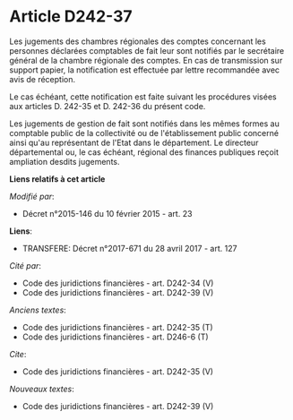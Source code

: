 # Article D242-37

Les jugements des chambres régionales des comptes concernant les personnes déclarées comptables de fait leur sont notifiés
par le secrétaire général de la chambre régionale des comptes. En cas de transmission sur support papier, la notification est
effectuée par lettre recommandée avec avis de réception. 

Le cas échéant, cette notification est faite suivant les procédures visées aux articles D. 242-35 et D. 242-36 du présent
code. 

Les jugements de gestion de fait sont notifiés dans les mêmes formes au comptable public de la collectivité ou de
l'établissement public concerné ainsi qu'au représentant de l'Etat dans le département. Le directeur départemental ou, le cas
échéant, régional des finances publiques reçoit ampliation desdits jugements.

**Liens relatifs à cet article**

_Modifié par_:

  - Décret n°2015-146 du 10 février 2015 - art. 23

**Liens**:

  - TRANSFERE: Décret n°2017-671 du 28 avril 2017 - art. 127

_Cité par_:

  - Code des juridictions financières - art. D242-34 (V)
  - Code des juridictions financières - art. D242-39 (V)

_Anciens textes_:

  - Code des juridictions financières - art. D242-35 (T)
  - Code des juridictions financières - art. D246-6 (T)

_Cite_:

  - Code des juridictions financières - art. D242-35 (V)

_Nouveaux textes_:

  - Code des juridictions financières - art. D242-39 (V)
